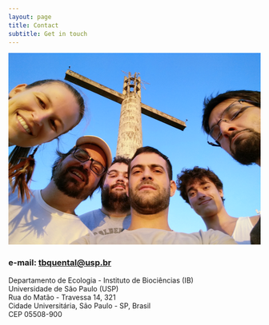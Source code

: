 ```yaml
---
layout: page
title: Contact
subtitle: Get in touch
---
```


<center><img src="/img/lab.jpg" alt="Tiago" style="width: 512px; height: 384px;"/></center>

### e-mail: tbquental@usp.br

<p align="left">
Departamento de Ecologia - Instituto de Biociências (IB)<br>
Universidade de São Paulo (USP)<br>
Rua do Matão - Travessa 14, 321<br>
Cidade Universitária, São Paulo - SP, Brasil<br>
CEP 05508-900<br>
</p>

